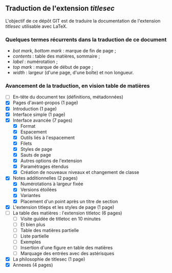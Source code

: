 ## Traduction de l'extension *titlesec*

L'objectif de ce dépôt GIT est de traduire la documentation de l'extension *titlesec* utilisable avec LaTeX.

### Quelques termes récurrents dans la traduction de ce document
- *bot mark*, *bottom mark* : marque de fin de page ; 
- *contents* : table des matières, sommaire ;
- *label* : numérotation ;
- *top mark* : marque de début de page ; 
- *width* : largeur (d'une page, d'une boîte) et non longueur.

### Avancement de la traduction, en vision table de matières
- [ ] En-tête du document tex (définitions, métadonnées)
- [x] Pages d'avant-propos (1 page)
- [x] Introduction (1 page)
- [x] Interface simple (1 page)
- [x] Interface avancée (7 pages)
  - [x] Format
  - [x] Espacement
  - [x] Outils liés à l'espacement
  - [x] Filets
  - [x] Styles de page
  - [x] Sauts de page
  - [x] Autres options de l'extension
  - [x] Paramétrages étendus
  - [x] Création de nouveaux niveaux et changement de classe
- [x] Notes additionnelles (2 pages)
  - [x] Numérotations à largeur fixée
  - [x] Versions étoilées
  - [x] Variantes
  - [x] Placement d'un point après un titre de section
- [x] L'extension titleps et les styles de page (1 page)
- [ ] La table des matières : l'extension titletoc (6 pages)
  - [ ] Visite guidée de titletoc en 10 minutes
  - [ ] Et bien plus
  - [ ] Table des matières partielle
  - [ ] Liste partielle
  - [ ] Exemples
  - [ ] Insertion d'une figure en table des matières
  - [ ] Marquage des entrées avec des astérisques
- [x] La philosophie de titlesec (1 page)
- [x] Annexes (4 pages)
